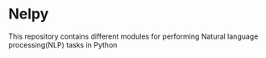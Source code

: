 # Nelpy 

This repository contains different modules for performing Natural language processing(NLP) tasks in Python